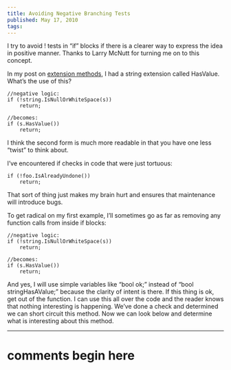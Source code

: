 ```yaml
---
title: Avoiding Negative Branching Tests
published: May 17, 2010
tags: 
---
```


I try to avoid ! tests in “if” blocks if there is a clearer way to express the idea in positive manner. Thanks to Larry McNutt for turning me on to this concept.

In my post on [extension methods], I had a string extension called HasValue. What’s the use of this?

    //negative logic:
    if (!string.IsNullOrWhiteSpace(s))
        return;
 
    //becomes:
    if (s.HasValue())
        return;

I think the second form is much more readable in that you have one less “twist” to think about.

I’ve encountered if checks in code that were just tortuous:

    if (!foo.IsAlreadyUndone())
        return;

That sort of thing just makes my brain hurt and ensures that maintenance will introduce bugs.

To get radical on my first example, I’ll sometimes go as far as removing any function calls from inside if blocks:

    //negative logic:
    if (!string.IsNullOrWhiteSpace(s))
        return;
 
    //becomes:
    if (s.HasValue())
        return;

And yes, I will use simple variables like “bool ok;” instead of “bool stringHasAValue;” because the clarity of intent is there. If this thing is ok, get out of the function. I can use this all over the code and the reader knows that nothing interesting is happening. We’ve done a check and determined we can short circuit this method. Now we can look below and determine what is interesting about this method.

[extension methods]:https://kijanawoodard.com/cool-feature-of-extension-methods

---
# comments begin here

